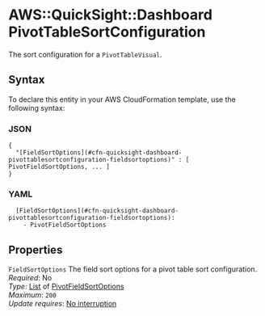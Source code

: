 # AWS::QuickSight::Dashboard PivotTableSortConfiguration<a name="aws-properties-quicksight-dashboard-pivottablesortconfiguration"></a>

The sort configuration for a `PivotTableVisual`\.

## Syntax<a name="aws-properties-quicksight-dashboard-pivottablesortconfiguration-syntax"></a>

To declare this entity in your AWS CloudFormation template, use the following syntax:

### JSON<a name="aws-properties-quicksight-dashboard-pivottablesortconfiguration-syntax.json"></a>

```
{
  "[FieldSortOptions](#cfn-quicksight-dashboard-pivottablesortconfiguration-fieldsortoptions)" : [ PivotFieldSortOptions, ... ]
}
```

### YAML<a name="aws-properties-quicksight-dashboard-pivottablesortconfiguration-syntax.yaml"></a>

```
  [FieldSortOptions](#cfn-quicksight-dashboard-pivottablesortconfiguration-fieldsortoptions):
    - PivotFieldSortOptions
```

## Properties<a name="aws-properties-quicksight-dashboard-pivottablesortconfiguration-properties"></a>

`FieldSortOptions` <a name="cfn-quicksight-dashboard-pivottablesortconfiguration-fieldsortoptions"></a>
The field sort options for a pivot table sort configuration\.  
_Required_: No  
_Type_: [List](aws-properties-quicksight-dashboard-fieldsortoptions.md) of [PivotFieldSortOptions](aws-properties-quicksight-dashboard-pivotfieldsortoptions.md)  
_Maximum_: `200`  
_Update requires_: [No interruption](https://docs.aws.amazon.com/AWSCloudFormation/latest/UserGuide/using-cfn-updating-stacks-update-behaviors.html#update-no-interrupt)
